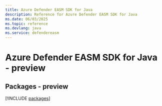 ```yaml
---
title: Azure Defender EASM SDK for Java
description: Reference for Azure Defender EASM SDK for Java
ms.date: 06/03/2025
ms.topic: reference
ms.devlang: java
ms.service: defendereasm
---
```

# Azure Defender EASM SDK for Java - preview
## Packages - preview
[!INCLUDE [packages](defender-easm-index.md)]